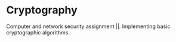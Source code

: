 # Cryptography
Computer and network security assignment ||. Implementing basic cryptographic algorithms.
